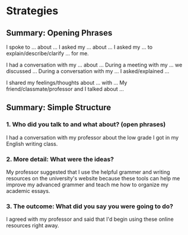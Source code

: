 # Strategies

## Summary: Opening Phrases

I spoke to ... about ...
I asked my ... about ...
I asked my ... to explain/describe/clarify ... for me.

I had a conversation with my ... about ...
During a meeting with my ... we discussed ...
During a conversation with my ... I asked/explained ...

I shared my feelings/thoughts about ... with ...
My friend/classmate/professor and I talked about ...

## Summary: Simple Structure

### 1. Who did you talk to and what about? (open phrases)

I had a conversation with my professor about the low grade I got in my English writing class.

### 2. More detail: What were the ideas?

My professor suggested that I use the helpful grammer and writing resources on the university's website because these tools can help me improve my advanced grammer and teach me how to organize my academic essays.

### 3. The outcome: What did you say you were going to do?

I agreed with my professor and said that I'd begin using these online resources right away.
